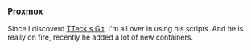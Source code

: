 ### Proxmox
Since I discoverd [TTeck's Git](https://github.com/tteck/Proxmox), I'm all over in using his scripts. And he is really on fire, recently he added a lot of new containers.

